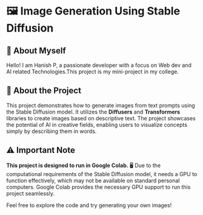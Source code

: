 # 🖼️ Image Generation Using Stable Diffusion

## 👤 About Myself
Hello! I am Hanish P, a passionate developer with a focus on Web dev and AI related Technologies.This project is my mini-project in my college.

## 📂 About the Project
This project demonstrates how to generate images from text prompts using the Stable Diffusion model. It utilizes the **Diffusers** and **Transformers** libraries to create images based on descriptive text. The project showcases the potential of AI in creative fields, enabling users to visualize concepts simply by describing them in words. 

## ⚠️ Important Note
**This project is designed to run in Google Colab.** 🖥️ Due to the computational requirements of the Stable Diffusion model, it needs a GPU to function effectively, which may not be available on standard personal computers. Google Colab provides the necessary GPU support to run this project seamlessly.

Feel free to explore the code and try generating your own images! 

